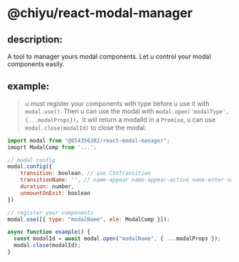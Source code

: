 # @chiyu/react-modal-manager

## description:
A tool to manager yours modal components. Let u control your modal components easily.


## example:
> u must register your components with type before u use it with `modal.use()`. Then u can use the modal with `modal.open('modalType', {...modalProps})`，it will return a modalId in a `Promise`, u can use `modal.close(modalId)` to close the modal.

```js
import modal from "@654356282/react-modal-manager";
imoprt ModalComp from '...';

// modal config
modal.config({
    transition: boolean, // use CSSTransition
    transitionName: '', // name-appear name-appear-active name-enter name-enter-active name-exit name-exit-active name-exit-done
    duration: number,
    unmountOnExit: boolean
})

// register your components
modal.use([{ type: "modalName", ele: ModalComp }]);

async function example() {
  const modalId = await modal.open("modalName", { ...modalProps });
  modal.close(modalId);
}
```
